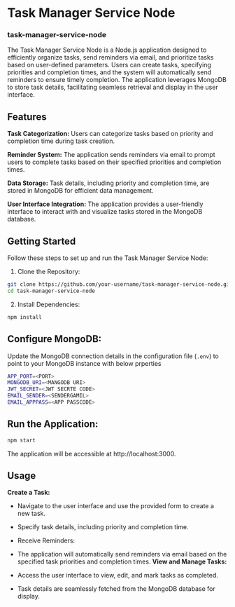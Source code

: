 # Task Manager Service Node

### task-manager-service-node

The Task Manager Service Node is a Node.js application designed to efficiently organize tasks, send reminders via email, and prioritize tasks based on user-defined parameters. Users can create tasks, specifying priorities and completion times, and the system will automatically send reminders to ensure timely completion. The application leverages MongoDB to store task details, facilitating seamless retrieval and display in the user interface.

## Features

**Task Categorization:** Users can categorize tasks based on priority and completion time during task creation.

**Reminder System:** The application sends reminders via email to prompt users to complete tasks based on their specified priorities and completion times.

**Data Storage:** Task details, including priority and completion time, are stored in MongoDB for efficient data management.

**User Interface Integration:** The application provides a user-friendly interface to interact with and visualize tasks stored in the MongoDB database.

## Getting Started

Follow these steps to set up and run the Task Manager Service Node:

1. Clone the Repository:

```bash
git clone https://github.com/your-username/task-manager-service-node.git
cd task-manager-service-node
```

2. Install Dependencies:

```bash
npm install
```

## Configure MongoDB:

Update the MongoDB connection details in the configuration file (`.env`) to point to your MongoDB instance with below prperties

```bash
APP_PORT=<PORT>
MONGODB_URI=<MANGODB URI>
JWT_SECRET=<JWT SECRTE CODE>
EMAIL_SENDER=<SENDERGAMIL>
EMAIL_APPPASS=<APP PASSCODE>
```

## Run the Application:

```bash
npm start
```

The application will be accessible at http://localhost:3000.

## Usage

**Create a Task:**

- Navigate to the user interface and use the provided form to create a new task.
- Specify task details, including priority and completion time.
- Receive Reminders:

- The application will automatically send reminders via email based on the specified task priorities and completion times.
**View and Manage Tasks:**
- Access the user interface to view, edit, and mark tasks as completed.
- Task details are seamlessly fetched from the MongoDB database for display.
